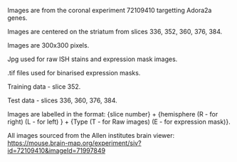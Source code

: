 Images are from the coronal experiment 72109410 targetting Adora2a genes.

Images are centered on the striatum from slices 336, 352, 360, 376, 384.

Images are 300x300 pixels.

Jpg used for raw ISH stains and expression mask images.

.tif files used for binarised expression masks.


Training data - slice 352.

Test data - slices 336, 360, 376, 384.



Images are labelled in the format: {slice number} + {hemisphere (R - for right) (L - for left) } + {Type (T - for Raw images) (E - for expression mask)}.


All images sourced from the Allen institutes brain viewer: https://mouse.brain-map.org/experiment/siv?id=72109410&imageId=71997849